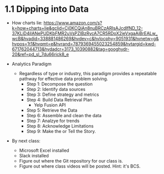 # 1.1 Dipping into Data

* How charts lie: <https://www.amazon.com/s?k=how+charts+lie&gclid=Cj0KCQiAn8nuBRCzARIsAJcdIfND_12-37KLiD4iIANePUDKbFMR2uVsPZIBzRycA7CR5RDoX2ieVxgaAiBrEALw_wcB&hvadid=338881486269&hvdev=c&hvlocphy=9051931&hvnetw=g&hvpos=1t1&hvqmt=e&hvrand=7879369455023254859&hvtargid=kwd-671762044713&hydadcr=3173_10390882&tag=googhydr-20&ref=pd_sl_7du66rick8_e>

* Analytics Paradigm
  * Regardless of type or industry, this paradigm provides a repeatable pathway for effective data problem solving.
    * Step 1: Decompose the question
    * Step 2: Identify data sources
    * Step 3: Define strategy and metrics
    * Step 4: Build Data Retrieval Plan
      * Yelp Fusion API
    * Step 5: Retrieve the Data
    * Step 6: Assemble and clean the data
    * Step 7: Analzye for trends
    * Step 8: Acknowledge Limitations
    * Step 9: Make the  or Tell the Story.

* By next class:
  * Microsoft Excel installed
  * Slack installed
  * Figure out where the Git repository for our class is.
  * Figure out where class videos will be posted. Hint: it's BCS.
